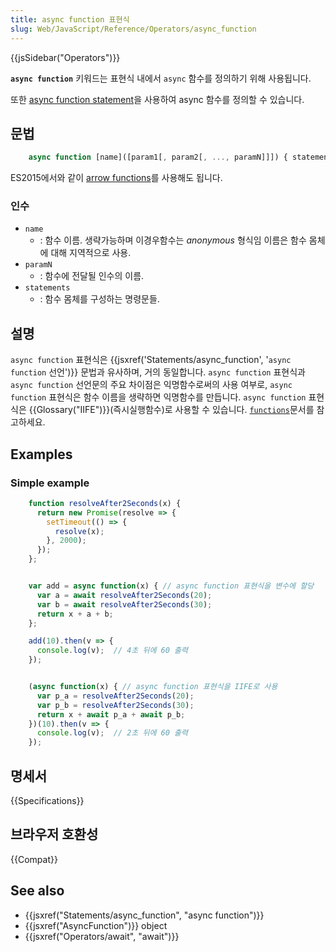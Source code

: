 ```yaml
---
title: async function 표현식
slug: Web/JavaScript/Reference/Operators/async_function
---
```

{{jsSidebar("Operators")}}

**`async function`** 키워드는 표현식 내에서 `async` 함수를 정의하기 위해 사용됩니다.

또한 [async function statement](/en-US/docs/Web/JavaScript/Reference/Statements/async_function)을 사용하여 async 함수를 정의할 수 있습니다.

## 문법

```js
    async function [name]([param1[, param2[, ..., paramN]]]) { statements }
```

ES2015에서와 같이 [arrow functions](/en-US/docs/Web/JavaScript/Reference/Functions/Arrow_functions)를 사용해도 됩니다.

### 인수

- `name`
  - : 함수 이름. 생략가능하며 이경우함수는 _anonymous_ 형식임 이름은 함수 몸체에 대해 지역적으로 사용.
- `paramN`
  - : 함수에 전달될 인수의 이름.
- `statements`
  - : 함수 몸체를 구성하는 명령문들.

## 설명

`async function` 표현식은 {{jsxref('Statements/async_function', '<code>async function</code> 선언')}} 문법과 유사하며, 거의 동일합니다. `async function` 표현식과 `async function` 선언문의 주요 차이점은 익명함수로써의 사용 여부로, `async function` 표현식은 함수 이름을 생략하면 익명함수를 만듭니다. `async function` 표현식은 {{Glossary("IIFE")}}(즉시실행함수)로 사용할 수 있습니다. [`functions`](/en-US/docs/Web/JavaScript/Reference/Functions)문서를 참고하세요.

## Examples

### Simple example

```js
    function resolveAfter2Seconds(x) {
      return new Promise(resolve => {
        setTimeout(() => {
          resolve(x);
        }, 2000);
      });
    };


    var add = async function(x) { // async function 표현식을 변수에 할당
      var a = await resolveAfter2Seconds(20);
      var b = await resolveAfter2Seconds(30);
      return x + a + b;
    };

    add(10).then(v => {
      console.log(v);  // 4초 뒤에 60 출력
    });


    (async function(x) { // async function 표현식을 IIFE로 사용
      var p_a = resolveAfter2Seconds(20);
      var p_b = resolveAfter2Seconds(30);
      return x + await p_a + await p_b;
    })(10).then(v => {
      console.log(v);  // 2초 뒤에 60 출력
    });
```

## 명세서

{{Specifications}}

## 브라우저 호환성

{{Compat}}

## See also

- {{jsxref("Statements/async_function", "async function")}}
- {{jsxref("AsyncFunction")}} object
- {{jsxref("Operators/await", "await")}}
